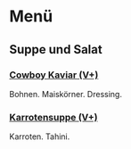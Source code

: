 # Menü

## Suppe und Salat

### [Cowboy Kaviar (V+)](rezepte/salate/bohnensalate/cowboy-kaviar.md)

Bohnen. Maiskörner. Dressing.

### [Karrotensuppe (V+)](rezepte/suppen/karrotensuppe.md)

Karroten. Tahini.

